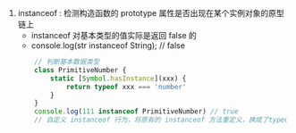 1. instanceof : 检测构造函数的 prototype 属性是否出现在某个实例对象的原型链上
    - instanceof 对基本类型的值实际是返回 false 的
    - console.log(str instanceof String); // false
    ```js
        // 判断基本数据类型
        class PrimitiveNumber {     
            static [Symbol.hasInstance](xxx) {         
                return typeof xxx === 'number'         
            }    
        }     
        console.log(111 instanceof PrimitiveNumber) // true
        // 自定义 instanceof 行为，将原有的 instanceof 方法重定义，换成了typeof
    ```
    
